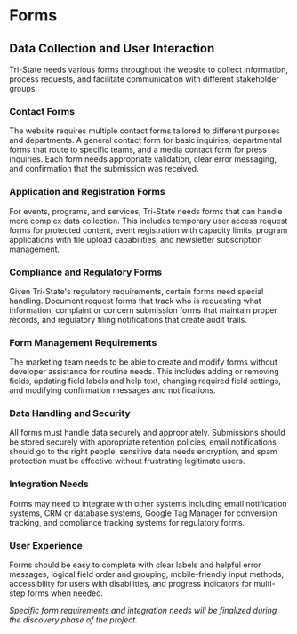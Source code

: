# Forms

## Data Collection and User Interaction

Tri-State needs various forms throughout the website to collect information, process requests, and facilitate communication with different stakeholder groups.

### Contact Forms

The website requires multiple contact forms tailored to different purposes and departments. A general contact form for basic inquiries, departmental forms that route to specific teams, and a media contact form for press inquiries. Each form needs appropriate validation, clear error messaging, and confirmation that the submission was received.

### Application and Registration Forms

For events, programs, and services, Tri-State needs forms that can handle more complex data collection. This includes temporary user access request forms for protected content, event registration with capacity limits, program applications with file upload capabilities, and newsletter subscription management.

### Compliance and Regulatory Forms

Given Tri-State's regulatory requirements, certain forms need special handling. Document request forms that track who is requesting what information, complaint or concern submission forms that maintain proper records, and regulatory filing notifications that create audit trails.

### Form Management Requirements

The marketing team needs to be able to create and modify forms without developer assistance for routine needs. This includes adding or removing fields, updating field labels and help text, changing required field settings, and modifying confirmation messages and notifications.

### Data Handling and Security

All forms must handle data securely and appropriately. Submissions should be stored securely with appropriate retention policies, email notifications should go to the right people, sensitive data needs encryption, and spam protection must be effective without frustrating legitimate users.

### Integration Needs

Forms may need to integrate with other systems including email notification systems, CRM or database systems, Google Tag Manager for conversion tracking, and compliance tracking systems for regulatory forms.

### User Experience

Forms should be easy to complete with clear labels and helpful error messages, logical field order and grouping, mobile-friendly input methods, accessibility for users with disabilities, and progress indicators for multi-step forms when needed.

*Specific form requirements and integration needs will be finalized during the discovery phase of the project.*

